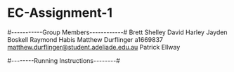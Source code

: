 # EC-Assignment-1

#-----------Group Members------------#
Brett Shelley 
David Harley 
Jayden Boskell
Raymond Habis
Matthew Durflinger   a1669837  matthew.durflinger@student.adeliade.edu.au
Patrick Ellway


#--------Running Instructions--------#
